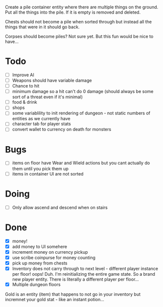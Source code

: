 Create a pile container entity where there are multiple things on the ground. Put all the things into the pile. If it is empty is removed and deleted.

Chests should not become a pile when sorted through but instead all the things that were in it should go back.

Corpses should become piles? Not sure yet. But this fun would be nice to have...

# Todo

- [ ] Improve AI
- [ ] Weapons should have variable damage
- [ ] Chance to hit
- [ ] minimum damage so a hit can't do 0 damage (should always be some sort of a threat even if it's minimal)
- [ ] food & drink
- [ ] shops
- [ ] some variablility to init rendering of dungeon - not static numbers of entities as we currently have
- [ ] character tab for player stats
- [ ] convert wallet to currency on death for monsters

# Bugs

- [ ] items on floor have Wear and Wield actions but you cant actually do them until you pick them up
- [ ] items in container UI are not sorted

# Doing

- [ ] Only allow ascend and descend when on stairs

# Done

- [x] money!
- [x] add money to UI somehere
- [x] increment money on currency pickup
- [x] use scribe coinpurse for money counting
- [x] pick up money from chests
- [x] Inventory does not carry through to next level - different player instance per floor! oops! Duh. I'm reinitializing the entire game state. So a brand new player entity. There is literally a different player per floor...
- [x] Multiple dungeon floors

Gold is an entity (item) that happens to not go in your inventory but incremnet your gold stat - like an instant potion...
